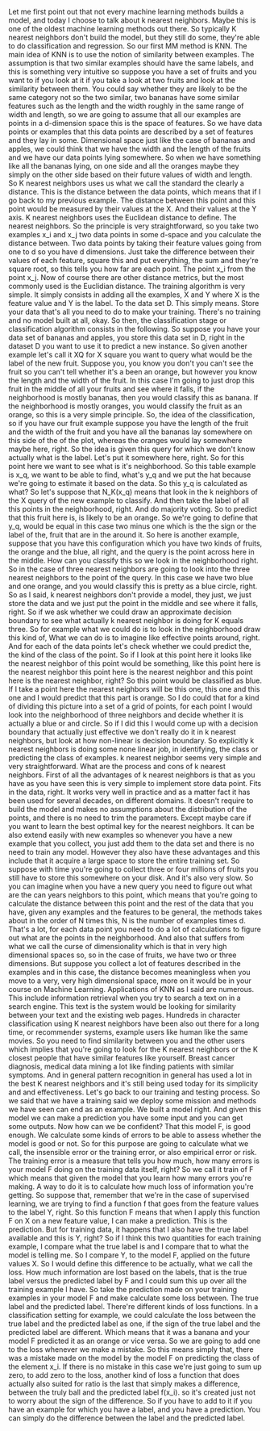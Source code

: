 Let me first point out that not every machine learning methods builds a model,
and today I choose to talk about k nearest neighbors.
Maybe this is one of the oldest machine learning methods out there.
So typically K nearest neighbors don't build the model, but
they still do some, they're able to do classification and regression.
So our first MM method is KNN.
The main idea of KNN is to use the notion of similarity between examples.
The assumption is that two similar examples should have the same labels, and
this is something very intuitive so suppose you have a set of fruits and
you want to if you look at it if you take a look at two fruits and
look at the similarity between them.
You could say whether they are likely to be the same category not so the two
similar, two bananas have some similar features such as the length and the width
roughly in the same range of width and length, so we are going to assume that all
our examples are points in a d-dimension space this is the space of features.
So we have data points or examples that this data points are described by a set of
features and they lay in some.
Dimensional space just like the case of bananas and
apples, we could think that we have the width and
the length of the fruits and we have our data points lying somewhere.
So when we have something like all the bananas lying,
on one side and all the oranges maybe they
simply on the other side based on their future values of width and length.
So K nearest neighbors uses us what we call the standard the clearly a distance.
This is the distance between the data points,
which means that if I go back to my previous example.
The distance between this point and
this point would be measured by their values at the X.
And their values at the Y axis.
K nearest neighbors uses the Euclidean distance to define.
The nearest neighbors.
So the principle is very straightforward, so you take two examples x_i and
x_j two data points in some d-space and you calculate the distance between.
Two data points by taking their feature values going from one to d so
you have d dimensions.
Just take the difference between their values of each feature,
square this and put everything, the sum and they're square root, so
this tells you how far are each point.
The point x_i from the point x_j.
Now of course there are other distance metrics, but
the most commonly used is the Euclidian distance.
The training algorithm is very simple.
It simply consists in adding all the examples, X and
Y where X is the feature value and Y is the label.
To the data set D.
This simply means.
Store your data that's all you need to do to make your training.
There's no training and no model built at all, okay.
So then, the classification stage or
classification algorithm consists in the following.
So suppose you have your data set of bananas and apples, you store this data
set in D, right in the dataset D you want to use it to predict a new instance.
So given another example let's call it XQ for
X square you want to query what would be the label of the new fruit.
Suppose you, you know you don't you can't see the fruit so
you can't tell whether it's a been an orange, but
however you know the length and the width of the fruit.
In this case I'm going to just drop this fruit in the middle of all your fruits and
see where it falls, if the neighborhood is mostly bananas,
then you would classify this as banana.
If the neighborhood is mostly oranges, you would classify the fruit as an orange, so
this is a very simple principle.
So, the idea of the classification,
so if you have our fruit example suppose you have the length of the fruit and
the width of the fruit and you have all the bananas lay somewhere on this side
of the of the plot, whereas the oranges would lay somewhere maybe here, right.
So the idea is given this query for
which we don't know actually what is the label.
Let's put it somewhere here, right.
So for this point here we want to see what is it's neighborhood.
So this table example is x_q, we want to be able to find, what's y_q and
we put the hat because we're going to estimate it based on the data.
So this y_q is calculated as what?
So let's suppose that N_K(x_q) means that
look in the k neighbors of the X query of the new example to classify.
And then take the label of all this points in the neighborhood, right.
And do majority voting.
So to predict that this fruit here is, is likely to be an orange.
So we're going to define that y_q, would be equal in this case two minus one which is
the the sign or the label of the, fruit that are in the around it.
So here is another example, suppose that you have
this configuration which you have two kinds of fruits, the orange and the blue,
all right, and the query is the point across here in the middle.
How can you classify this so we look in the neighborhood right.
So in the case of three nearest neighbors are going to look into the three nearest
neighbors to the point of the query.
In this case we have two blue and one orange, and
you would classify this is pretty as a blue circle, right.
So as I said, k nearest neighbors don't provide a model, they just, we just store
the data and we just put the point in the middle and see where it falls, right.
So if we ask whether we could draw an approximate decision
boundary to see what actually k nearest neighbor is doing for K equals three.
So for example what we could do is to look in the neighborhood draw this kind of,
What we can do is to imagine like effective points around, right.
And for each of the data points let's check whether we could predict the,
the kind of the class of the point.
So if I look at this point here it looks like the nearest neighbor of this point
would be something, like this point here is the nearest neighbor this point here
is the nearest neighbor and this point here is the nearest neighbor, right?
So this point would be classified as blue.
If I take a point here the nearest neighbors will be this one, this one and
this one and I would predict that this part is orange.
So I do could that for a kind of dividing this picture into a set of a grid of
points, for each point I would look into the neighborhood of three neighbors and
decide whether it is actually a blue or and circle.
So if I did this I would come up with a decision boundary that
actually just effective we don't really do it in k nearest neighbors, but
look at how non-linear is decision boundary.
So explicitly k nearest neighbors is doing some none linear job, in identifying,
the class or predicting the class of examples.
k nearest neighbor seems very simple and very straightforward.
What are the process and cons of k nearest neighbors.
First of all the advantages of k nearest neighbors is that
as you have as you have seen this is very simple to implement store data point.
Fits in the data, right.
It works very well in practice and as a matter fact it has been used for
several decades, on different domains.
It doesn't require to build the model and makes no assumptions about
the distribution of the points, and there is no need to trim the parameters.
Except maybe care if you want to learn the best optimal key for
the nearest neighbors.
It can be also extend easily with new examples so
whenever you have a new example that you collect,
you just add them to the data set and there is no need to train any model.
However they also have these advantages and
this include that it acquire a large space to store the entire training set.
So suppose with time you're going to collect three or
four millions of fruits you still have to store this somewhere on your disk.
And it's also very slow.
So you can imagine when you have a new query you need to figure out
what are the can years neighbors to this point, which means that you're going to
calculate the distance between this point and the rest of the data that you have,
given any examples and the features to be general, the methods takes about
in the order of N times this, N is the number of examples times d.
That's a lot, for each data point you need to do a lot of calculations to figure out
what are the points in the neighborhood.
And also that suffers from what we call the curse of dimensionality
which is that in very high dimensional spaces so,
so in the case of fruits, we have two or three dimensions.
But suppose you collect a lot of features described in the examples and
in this case, the distance becomes meaningless when you move to a very, very
high dimensional space, more on it would be in your course on Machine Learning.
Applications of KNN as I said are numerous.
This include information retrieval when you try to search a text
on in a search engine.
This text is the system would be looking for similarity between your text and
the existing web pages.
Hundreds in character classification using K nearest neighbors have been also out there
for a long time, or
recommender systems, example users like human like the same movies.
So you need to find similarity between you and
the other users which implies that you're going to look for the K nearest neighbors or
the K closest people that have similar features like yourself.
Breast cancer diagnosis,
medical data mining a lot like finding patients with similar symptoms.
And in general pattern recognition in general has used a lot in
the best K nearest neighbors and
it's still being used today for its simplicity and and effectiveness.
Let's go back to our training and testing process.
So we said that we have a training said we deploy some mission and
methods we have seen can end as an example.
We built a model right.
And given this model we can make a prediction you have some input and
you can get some outputs.
Now how can we be confident?
That this model F, is good enough.
We calculate some kinds of errors to be able to assess whether the model
is good or not.
So for this purpose are going to calculate what we call,
the insensible error or the training error, or also empirical error or risk.
The training error is a measure that tells you how much,
how many errors is your model F doing on the training data itself, right?
So we call it train of F which means that
given the model that you learn how many errors you're making.
A way to do it is to calculate how much loss of information you're getting.
So suppose that, remember that we're in the case of supervised learning,
we are trying to find a function f that goes from the feature values to
the label Y, right.
So this function F means that when I apply this function F on
X on a new feature value, I can make a prediction.
This is the prediction.
But for training data,
it happens that I also have the true label available and this is Y, right?
So if I think this two quantities for each training example, I compare what
the true label is and I compare that to what the model is telling me.
So I compare Y, to the model F, applied on the future values X.
So I would define this difference to be actually, what we call the loss.
How much information are lost based on the labels,
that is the true label versus the predicted label by F and
I could sum this up over all the training example I have.
So take the prediction made on your training examples in your model F and
make calculate some loss between.
The true label and the predicted label.
There're different kinds of loss functions.
In a classification setting for example, we could calculate the loss between
the true label and the predicted label as one,
if the sign of the true label and the predicted label are different.
Which means that it was a banana and your model F predicted it as an orange or
vice versa.
So we are going to add one to the loss whenever we make a mistake.
So this means simply that, there was a mistake made on the model
by the model F on predicting the class of the element x_i.
If there is no mistake in this case we're just going to sum up zero, to add zero to
the loss, another kind of loss a function that does actually also suited for
ratio is the last that simply makes a difference,
between the truly ball and the predicted label f(x_i).
so it's created just not to worry about the sign of the difference.
So if you have to add to it if you have an example for which you have a label, and
you have a prediction.
You can simply do the difference between the label and the predicted label.

